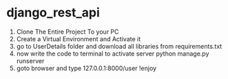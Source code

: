 # django_rest_api

1. Clone The Entire Project To your PC
2. Create a Virtual Environment and Activate it
3. go to UserDetails folder and download all libraries from requirements.txt
4. now write the code to terminal to activate server
    python manage.py runserver
5. goto browser and type 127.0.0.1:8000/user
!enjoy

